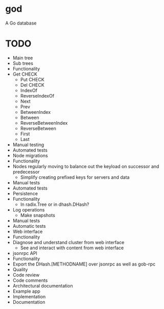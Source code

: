 god
===

A Go database

# TODO

* Main tree
* Sub trees
 * Functionality
  * Get CHECK
	* Put CHECK
	* Del CHECK
	* IndexOf
	* ReverseIndexOf
	* Next
	* Prev
	* BetweenIndex
	* Between
	* ReverseBetweenIndex
	* ReverseBetween
	* First
	* Last
 * Manual testing
 * Automated tests
* Node migrations
 * Functionality
  * Nodes regularly moving to balance out the keyload on successor and predecessor
	* Simplify creating prefixed keys for servers and data
 * Manual tests
 * Automated tests
* Persistence
 * Functionality
	* In radix.Tree or in dhash.DHash?
  * Log operations
	* Make snapshots
 * Manual tests
 * Automatic tests
* Web interface
 * Functionality
  * Diagnose and understand cluster from web interface
	* See and interact with content from web interface
* jsonrpc API
 * Functionality
  * Export the DHash.[METHODNAME] over jsonrpc as well as gob-rpc
* Quality
 * Code review
 * Code comments
 * Architectural documentation
* Example app
 * Implementation
 * Documentation

